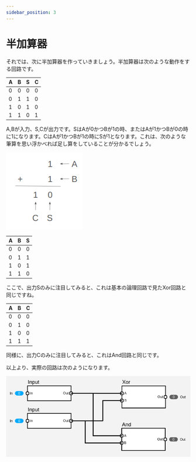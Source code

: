 ```yaml
---
sidebar_position: 3
---
```

# 半加算器
それでは、次に半加算器を作っていきましょう。半加算器は次のような動作をする回路です。

| A | B | S | C |
| - | - | - | - |
| 0 | 0 | 0 | 0 |
| 0 | 1 | 1 | 0 |
| 1 | 0 | 1 | 0 |
| 1 | 1 | 0 | 1 |

A,Bが入力、S,Cが出力です。SはAが0かつBが1の時、またはAが1かつBが0の時に1になります。CはAが1かつBが1の時にSが1となります。これは、次のような筆算を思い浮かべれば足し算をしていることが分かるでしょう。

![](./hissan.png)

| A | B | S |
| - | - | - |
| 0 | 0 | 0 |
| 0 | 1 | 1 |
| 1 | 0 | 1 |
| 1 | 1 | 0 |

ここで、出力Sのみに注目してみると、これは基本の論理回路で見たXor回路と同じですね。

| A | B | C |
| - | - | - |
| 0 | 0 | 0 |
| 0 | 1 | 0 |
| 1 | 0 | 0 |
| 1 | 1 | 1 |

同様に、出力Cのみに注目してみると、これはAnd回路と同じです。

以上より、実際の回路は次のようになります。

![](./half_adder.png)
